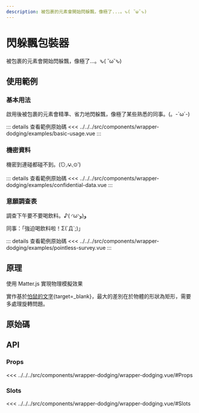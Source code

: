```yaml
---
description: 被包裹的元素會開始閃躲飄，像極了...。ԅ( ˘ω˘ԅ)
---
```


<script setup>
import SourceLinkList from '../../../src/components/source-link-list.vue'

import BasicUsage from '../../../src/components/wrapper-dodging/examples/basic-usage.vue'
import ConfidentialData from '../../../src/components/wrapper-dodging/examples/confidential-data.vue'
import PointlessSurvey from '../../../src/components/wrapper-dodging/examples/pointless-survey.vue'
</script>

# 閃躲飄包裝器 <Badge type="info" text="wrapper" />

被包裹的元素會開始閃躲飄，像極了...。ԅ( ˘ω˘ԅ)

## 使用範例

### 基本用法

啟用後被包裹的元素會精準、省力地閃躲飄，像極了某些熟悉的同事。(。-`ω´-)

<basic-usage/>

::: details 查看範例原始碼
<<< ../../../src/components/wrapper-dodging/examples/basic-usage.vue
:::

### 機密資料

機密到連碰都碰不到。(́⊙◞౪◟⊙‵)

<confidential-data/>

::: details 查看範例原始碼
<<< ../../../src/components/wrapper-dodging/examples/confidential-data.vue
:::

### 意願調查表

調查下午要不要喝飲料。♪( ◜ω◝و(و

<pointless-survey/>

同事：「強迫喝飲料啦！Σ(ˊДˋ;)」

::: details 查看範例原始碼
<<< ../../../src/components/wrapper-dodging/examples/pointless-survey.vue
:::

## 原理

使用 Matter.js 實現物理模擬效果

實作基於[怕鼠的文字](/components/text-hate-mouse/){target=_blank}，最大的差別在於物體的形狀為矩形，需要多處理旋轉問題。

## 原始碼

<source-link-list name="wrapper-dodging"/>

## API

### Props

<<< ../../../src/components/wrapper-dodging/wrapper-dodging.vue/#Props

### Slots

<<< ../../../src/components/wrapper-dodging/wrapper-dodging.vue/#Slots
